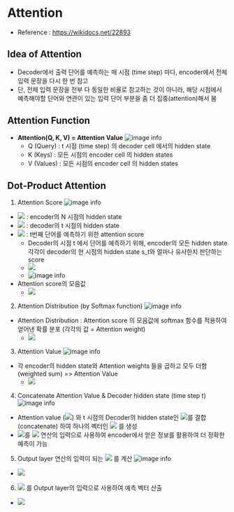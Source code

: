 # Attention

- Reference : https://wikidocs.net/22893

## Idea of Attention
- Decoder에서 출력 단어를 예측하는 매 시점 (time step) 마다, encoder에서 전체 입력 문장을 다시 한 번 참고
- 단, 전체 입력 문장을 전부 다 동일한 비율로 참고하는 것이 아니라, 해당 시점에서 예측해야할 단어와 연관이 있는 입력 단어 부분을 좀 더 집중(attention)해서 봄 

## Attention Function
- **Attention(Q, K, V) = Attention Value**
  ![image info](https://wikidocs.net/images/page/22893/%EC%BF%BC%EB%A6%AC.PNG)
  - Q (Query) : t 시점 (time step) 의 decoder cell 에서의 hidden state
  - K (Keys) : 모든 시점의 encoder cell 의 hidden states
  - V (Values) : 모든 시점의 encoder cell 의 hidden states
 
## Dot-Product Attention
1) Attention Score 
![image info](https://wikidocs.net/images/page/22893/dotproductattention1_final.PNG)
- <img src="https://latex.codecogs.com/gif.latex?h_N" /> : encoder의 N 시점의 hidden state
- <img src="https://latex.codecogs.com/gif.latex?s_t" /> : decoder의 t 시점의 hidden state 
- <img src="https://latex.codecogs.com/gif.latex?a_t" /> : t번째 단어를 예측하기 위한 attention score 
  - Decoder의 시점 t 에서 단어를 예측하기 위해, encoder의 모든 hidden state 각각이 decoder의 현 시점의 hidden state s_t와 얼마나 유사한지 판단하는 score 
  - <img src="https://latex.codecogs.com/gif.latex?a_t%3D%5Ctext%7Bscore%7D%28s_t%2Ch_i%29" />
  - ![image info](https://wikidocs.net/images/page/22893/i%EB%B2%88%EC%A7%B8%EC%96%B4%ED%85%90%EC%85%98%EC%8A%A4%EC%BD%94%EC%96%B4_final.PNG)
- Attention score의 모음값 
  - <img src="https://latex.codecogs.com/gif.latex?e^t=[s_t^Th_1,...,s_t^Th_N]" />
2) Attention Distribution (by Softmax function)
![image info](https://wikidocs.net/images/page/22893/dotproductattention3_final.PNG)
- Attention Distribution : Attention score 의 모음값에 softmax 함수를 적용하여 얻어낸 확률 분포 (각각의 값 = Attention weight)
  - <img src="https://latex.codecogs.com/gif.latex?%5Calpha_t%3Dsoftmax%28e%5Et%29" />
3) Attention Value 
![image info](https://wikidocs.net/images/page/22893/dotproductattention4_final.PNG)
- 각 encoder의 hidden state와 Attention weights 들을 곱하고 모두 더함 (weighted sum) => Attention Value
  - <img src="https://latex.codecogs.com/gif.latex?a_%7Bt%7D%3D%5Csum_%7Bi%3D1%7D%5E%7BN%7D%20%5Calpha_%7Bi%7D%5E%7Bt%7Dh_%7Bi%7D" />
4) Concatenate Attention Value & Decoder hidden state (time step t)
![image info](https://wikidocs.net/images/page/22893/dotproductattention5_final_final.PNG)
- Attention value (<img src="https://latex.codecogs.com/gif.latex?a_t" />) 와 t 시점의 Decoder의 hidden state인 <img src="https://latex.codecogs.com/gif.latex?s_t" />를 결합 (concatenate) 하여 하나의 벡터인 <img src="https://latex.codecogs.com/gif.latex?v_t" /> 를 생성
- <img src="https://latex.codecogs.com/gif.latex?v_t" />를 <img src="https://latex.codecogs.com/gif.latex?%5Chat%7By%7D" /> 연산의 입력으로 사용하여 encoder에서 얻은 정보를 활용하여 더 정확한 예측이 가능
5) Output layer 연산의 입력이 되는 <img src="https://latex.codecogs.com/gif.latex?%5Ctilde%7Bs_t%7D" /> 를 계산 
![image info](https://wikidocs.net/images/page/22893/st.PNG)
- <img src="https://latex.codecogs.com/gif.latex?%5Ctilde%7Bs%7D_%7Bt%7D%20%3D%20%5Ctanh%28%5Cmathbf%7BW_c%7D%5B%5Calpha_t%3B%7Bs%7D_t%5D%20&plus;%20b_%7Bc%7D%29" />
6) <img src="https://latex.codecogs.com/gif.latex?%5Ctilde%7Bs_t%7D" /> 를 Output layer의 입력으로 사용하여 예측 벡터 산출
- <img src="https://latex.codecogs.com/gif.latex?%5Cwidehat%7By%7D_t%20%3D%20%5Ctext%7BSoftmax%7D%5Cleft%28%20W_y%5Ctilde%7Bs%7D_t%20&plus;%20b_y%20%5Cright%29">

